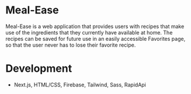 # Meal-Ease

Meal-Ease is a web application that provides users with recipes that make use of the ingredients that they currently have available at home. The recipes can be saved for future use in an easily accessible Favorites page, so that the user never has to lose their favorite recipe.

# Development

- Next.js, HTML/CSS, Firebase, Tailwind, Sass, RapidApi
  